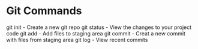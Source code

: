 # Git Commands

git init - Create a new git repo
git status - View the changes to your project code
git add - Add files to staging area
git commit - Creat a new commit with files from staging area
git log - View recent commits

